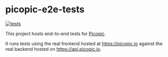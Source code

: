 # picopic-e2e-tests

[![tests](https://github.com/jmp/picopic-e2e-tests/actions/workflows/tests.yaml/badge.svg?event=workflow_dispatch)](https://github.com/jmp/picopic-e2e-tests/actions/workflows/tests.yaml)

This project hosts end-to-end tests for [Picopic](https://github.com/jmp/picopic).

It runs tests using the real frontend hosted at https://picopic.io against
the real backend hosted on https://api.picopic.io.
